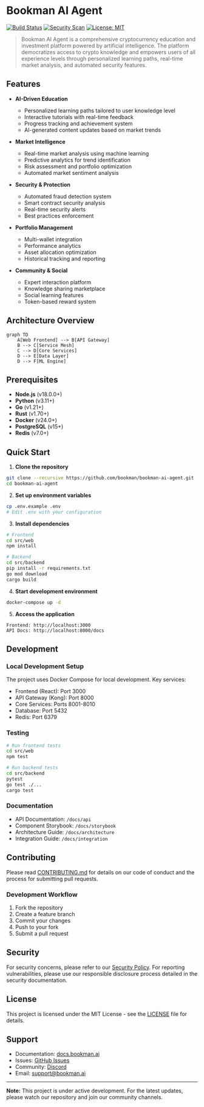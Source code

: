 # Bookman AI Agent

[![Build Status](https://github.com/bookman/workflows/backend-ci/badge.svg)](https://github.com/bookman/actions)
[![Security Scan](https://github.com/bookman/workflows/security-scan/badge.svg)](https://github.com/bookman/security)
[![License: MIT](https://img.shields.io/badge/License-MIT-yellow.svg)](https://opensource.org/licenses/MIT)

> Bookman AI Agent is a comprehensive cryptocurrency education and investment platform powered by artificial intelligence. The platform democratizes access to crypto knowledge and empowers users of all experience levels through personalized learning paths, real-time market analysis, and automated security features.

## Features

- **AI-Driven Education**
  - Personalized learning paths tailored to user knowledge level
  - Interactive tutorials with real-time feedback
  - Progress tracking and achievement system
  - AI-generated content updates based on market trends

- **Market Intelligence**
  - Real-time market analysis using machine learning
  - Predictive analytics for trend identification
  - Risk assessment and portfolio optimization
  - Automated market sentiment analysis

- **Security & Protection**
  - Automated fraud detection system
  - Smart contract security analysis
  - Real-time security alerts
  - Best practices enforcement

- **Portfolio Management**
  - Multi-wallet integration
  - Performance analytics
  - Asset allocation optimization
  - Historical tracking and reporting

- **Community & Social**
  - Expert interaction platform
  - Knowledge sharing marketplace
  - Social learning features
  - Token-based reward system

## Architecture Overview

```mermaid
graph TD
    A[Web Frontend] --> B[API Gateway]
    B --> C[Service Mesh]
    C --> D[Core Services]
    D --> E[Data Layer]
    D --> F[ML Engine]
```

## Prerequisites

- **Node.js** (v18.0.0+)
- **Python** (v3.11+)
- **Go** (v1.21+)
- **Rust** (v1.70+)
- **Docker** (v24.0+)
- **PostgreSQL** (v15+)
- **Redis** (v7.0+)

## Quick Start

1. **Clone the repository**
```bash
git clone --recursive https://github.com/bookman/bookman-ai-agent.git
cd bookman-ai-agent
```

2. **Set up environment variables**
```bash
cp .env.example .env
# Edit .env with your configuration
```

3. **Install dependencies**
```bash
# Frontend
cd src/web
npm install

# Backend
cd src/backend
pip install -r requirements.txt
go mod download
cargo build
```

4. **Start development environment**
```bash
docker-compose up -d
```

5. **Access the application**
```
Frontend: http://localhost:3000
API Docs: http://localhost:8000/docs
```

## Development

### Local Development Setup

The project uses Docker Compose for local development. Key services:

- Frontend (React): Port 3000
- API Gateway (Kong): Port 8000
- Core Services: Ports 8001-8010
- Database: Port 5432
- Redis: Port 6379

### Testing

```bash
# Run frontend tests
cd src/web
npm test

# Run backend tests
cd src/backend
pytest
go test ./...
cargo test
```

### Documentation

- API Documentation: `/docs/api`
- Component Storybook: `/docs/storybook`
- Architecture Guide: `/docs/architecture`
- Integration Guide: `/docs/integration`

## Contributing

Please read [CONTRIBUTING.md](CONTRIBUTING.md) for details on our code of conduct and the process for submitting pull requests.

### Development Workflow

1. Fork the repository
2. Create a feature branch
3. Commit your changes
4. Push to your fork
5. Submit a pull request

## Security

For security concerns, please refer to our [Security Policy](SECURITY.md). For reporting vulnerabilities, please use our responsible disclosure process detailed in the security documentation.

## License

This project is licensed under the MIT License - see the [LICENSE](LICENSE) file for details.

## Support

- Documentation: [docs.bookman.ai](https://docs.bookman.ai)
- Issues: [GitHub Issues](https://github.com/bookman/issues)
- Community: [Discord](https://discord.gg/bookman)
- Email: support@bookman.ai

---

**Note:** This project is under active development. For the latest updates, please watch our repository and join our community channels.